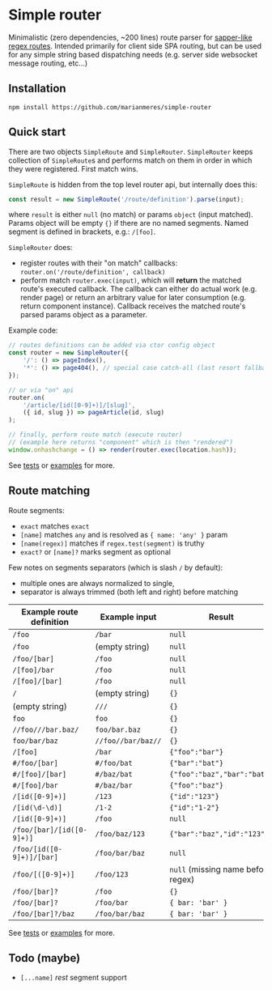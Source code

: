 # Simple router

Minimalistic (zero dependencies, ~200 lines) route parser for [sapper-like regex
routes](https://sapper.svelte.dev/docs#Regexes_in_routes). Intended primarily for
client side SPA routing, but can be used for any simple string based
dispatching needs (e.g. server side websocket message routing, etc...)

## Installation

```shell
npm install https://github.com/marianmeres/simple-router
```

## Quick start

There are two objects `SimpleRoute` and `SimpleRouter`. `SimpleRouter` keeps collection of
`SimpleRoute`s and performs match on them in order in which they were registered. First match wins.

`SimpleRoute` is hidden from the top level router api, but internally does this:
```js
const result = new SimpleRoute('/route/definition').parse(input);
```
where `result` is either `null` (no match) or params `object` (input matched). Params
object will be empty `{}` if there are no named segments. Named segment is defined in
brackets, e.g.: `/[foo]`.

`SimpleRouter` does:
- register routes with their "on match" callbacks: `router.on('/route/definition', callback)`
- perform match `router.exec(input)`, which will **return** the matched route's executed callback.
The callback can either do actual work (e.g. render page) or return an arbitrary value
for later consumption (e.g. return component instance). Callback receives the matched
route's parsed params object as a parameter.

Example code:

```js
// routes definitions can be added via ctor config object
const router = new SimpleRouter({
    '/': () => pageIndex(),
    '*': () => page404(), // special case catch-all (last resort fallback)
});

// or via "on" api
router.on(
    '/article/[id([0-9]+)]/[slug]',
    ({ id, slug }) => pageArticle(id, slug)
);

// finally, perform route match (execute router)
// (example here returns "component" which is then "rendered")
window.onhashchange = () => render(router.exec(location.hash));
```

See [tests](tests) or [examples](examples) for more.

## Route matching

Route segments:
- `exact` matches `exact`
- `[name]` matches `any` and is resolved as `{ name: 'any' }` param
- `[name(regex)]` matches if `regex.test(segment)` is truthy
- `exact?` or `[name]?` marks segment as optional

Few notes on segments separators (which is slash `/` by default):
- multiple ones are always normalized to single,
- separator is always trimmed (both left and right) before matching

| Example route definition  | Example input      | Result                      |
| ------------------------- | ------------------ | --------------------------- |
| `/foo`                    | `/bar`             | `null`                      |
| `/foo`                    | (empty string)     | `null`                      |
| `/foo/[bar]`              | `/foo`             | `null`                      |
| `/[foo]/bar`              | `/foo`             | `null`                      |
| `/[foo]/[bar]`            | `/foo`             | `null`                      |
| `/`                       | (empty string)     | `{}`                        |
| (empty string)            | `///`              | `{}`                        |
| `foo`                     | `foo`              | `{}`                        |
| `//foo///bar.baz/`        | `foo/bar.baz`      | `{}`                        |
| `foo/bar/baz`             | `//foo//bar/baz//` | `{}`                        |
| `/[foo]`                  | `/bar`             | `{"foo":"bar"}`             |
| `#/foo/[bar]`             | `#/foo/bat`        | `{"bar":"bat"}`             |
| `#/[foo]/[bar]`           | `#/baz/bat`        | `{"foo":"baz","bar":"bat"}` |
| `#/[foo]/bar`             | `#/baz/bar`        | `{"foo":"baz"}`             |
| `/[id([0-9]+)]`           | `/123`             | `{"id":"123"}`              |
| `/[id(\d-\d)]`            | `/1-2`             | `{"id":"1-2"}`              |
| `/[id([0-9]+)]`           | `/foo`             | `null`                      |
| `/foo/[bar]/[id([0-9]+)]` | `/foo/baz/123`     | `{"bar":"baz","id":"123"}`  |
| `/foo/[id([0-9]+)]/[bar]` | `/foo/bar/baz`     | `null`                      |
| `/foo/[([0-9]+)]`         | `/foo/123`         | `null` (missing name before regex) |
| `/foo/[bar]?`             | `/foo`             | `{}`                        |
| `/foo/[bar]?`             | `/foo/bar`         | `{ bar: 'bar' }`            |
| `/foo/[bar]?/baz`         | `/foo/bar/baz`     | `{ bar: 'bar' }`            |

See [tests](tests) or [examples](examples) for more.

## Todo (maybe)
- `[...name]` _rest_ segment support
